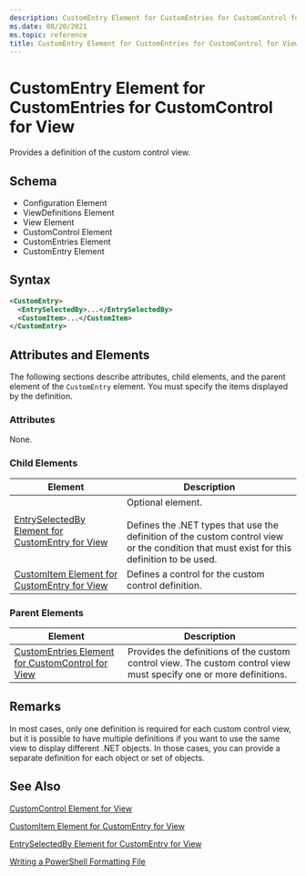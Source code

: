 ```yaml
---
description: CustomEntry Element for CustomEntries for CustomControl for View
ms.date: 08/20/2021
ms.topic: reference
title: CustomEntry Element for CustomEntries for CustomControl for View
---
```

# CustomEntry Element for CustomEntries for CustomControl for View

Provides a definition of the custom control view.

## Schema

- Configuration Element
- ViewDefinitions Element
- View Element
- CustomControl Element
- CustomEntries Element
- CustomEntry Element

## Syntax

```xml
<CustomEntry>
  <EntrySelectedBy>...</EntrySelectedBy>
  <CustomItem>...</CustomItem>
</CustomEntry>
```

## Attributes and Elements

The following sections describe attributes, child elements, and the parent element of the
`CustomEntry` element. You must specify the items displayed by the definition.

### Attributes

None.

### Child Elements

|Element|Description|
|-------------|-----------------|
|[EntrySelectedBy Element for CustomEntry for View](./entryselectedby-element-for-customentry-for-customcontrol-for-view-format.md)|Optional element.<br /><br /> Defines the .NET types that use the definition of the custom control view or the condition that must exist for this definition to be used.|
|[CustomItem Element for CustomEntry for View](./customitem-element-for-customentry-for-customcontrol-for-view-format.md)|Defines a control for the custom control definition.|

### Parent Elements

|Element|Description|
|-------------|-----------------|
|[CustomEntries Element for CustomControl for View](./customentries-element-for-customcontrol-for-view-format.md)|Provides the definitions of the custom control view. The custom control view must specify one or more definitions.|

## Remarks

In most cases, only one definition is required for each custom control view, but it is possible to
have multiple definitions if you want to use the same view to display different .NET objects. In
those cases, you can provide a separate definition for each object or set of objects.

## See Also

[CustomControl Element for View](./customcontrol-element-for-view-format.md)

[CustomItem Element for CustomEntry for View](./customitem-element-for-customentry-for-customcontrol-for-view-format.md)

[EntrySelectedBy Element for CustomEntry for View](./entryselectedby-element-for-customentry-for-customcontrol-for-view-format.md)

[Writing a PowerShell Formatting File](./writing-a-powershell-formatting-file.md)
